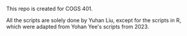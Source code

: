 This repo is created for COGS 401.

All the scripts are solely done by Yuhan Liu, except for the scripts in R, 
which were adapted from Yohan Yee's scripts from 2023.

